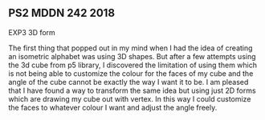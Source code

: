 ## PS2 MDDN 242 2018

EXP3 3D form

The first thing that popped out in my mind when I had the idea of creating an isometric alphabet was using 3D shapes. But after a few attempts using the 3d cube from p5 library, I discovered the limitation of using them which is not being able to customize the colour for the faces of my cube and the angle of the cube cannot be exactly the way I want it to be. I am pleased that I have found a way to transform the same idea but using just 2D forms which are drawing my cube out with vertex. In this way I could customize the faces to whatever colour I want and adjust the angle freely.


